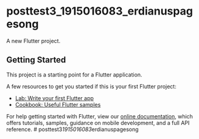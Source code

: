 # posttest3_1915016083_erdianuspagesong

A new Flutter project.

## Getting Started

This project is a starting point for a Flutter application.

A few resources to get you started if this is your first Flutter project:

- [Lab: Write your first Flutter app](https://flutter.dev/docs/get-started/codelab)
- [Cookbook: Useful Flutter samples](https://flutter.dev/docs/cookbook)

For help getting started with Flutter, view our
[online documentation](https://flutter.dev/docs), which offers tutorials,
samples, guidance on mobile development, and a full API reference.
#   p o s t t e s t 3 _ 1 9 1 5 0 1 6 0 8 3 _ e r d i a n u s p a g e s o n g  
 